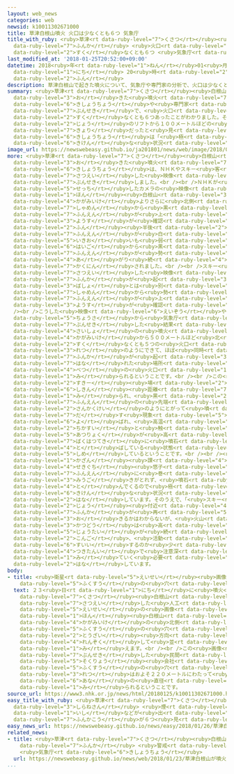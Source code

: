 ```yaml
---
layout: web_news
categories: web
newsid: k10011302671000
title: 草津白根山噴火 火口は少なくとも６つ 気象庁
title_with_ruby: <ruby>草津<rt data-ruby-level="7">くさつ</rt></ruby><ruby>白根山<rt data-ruby-level="3">しらねさん</rt></ruby><ruby>噴火<rt
  data-ruby-level="7">ふんか</rt></ruby> <ruby>火口<rt data-ruby-level="1">かこう</rt></ruby>は<ruby>少<rt
  data-ruby-level="2">すく</rt></ruby>なくとも６つ <ruby>気象庁<rt data-ruby-level="6">きしょうちょう</rt></ruby>
last_modified_at: '2018-01-25T20:52:00+09:00'
datetime: 2018<ruby>年<rt data-ruby-level="1">ねん</rt></ruby>01<ruby>月<rt data-ruby-level="1">がつ</rt></ruby>25<ruby>日<rt
  data-ruby-level="1">にち</rt></ruby> 20<ruby>時<rt data-ruby-level="2">じ</rt></ruby>52<ruby>分<rt
  data-ruby-level="2">ふん</rt></ruby>
description: 草津白根山で起きた噴火について、気象庁や専門家の分析で、火口は少なくとも６つあったことがわかりました。そのうち１つはスキー場のリフトから１００メートルほどの至近距離だったと見られ、気象庁は「極めて危険な状況だった」としています。
summary: <ruby>草津<rt data-ruby-level="7">くさつ</rt></ruby><ruby>白根山<rt data-ruby-level="3">しらねさん</rt></ruby>で<ruby>起<rt
  data-ruby-level="3">お</rt></ruby>きた<ruby>噴火<rt data-ruby-level="7">ふんか</rt></ruby>について、<ruby>気象庁<rt
  data-ruby-level="6">きしょうちょう</rt></ruby>や<ruby>専門家<rt data-ruby-level="6">せんもんか</rt></ruby>の<ruby>分析<rt
  data-ruby-level="7">ぶんせき</rt></ruby>で、<ruby>火口<rt data-ruby-level="1">かこう</rt></ruby>は<ruby>少<rt
  data-ruby-level="2">すく</rt></ruby>なくとも６つあったことがわかりました。そのうち１つは<ruby>スキー<rt data-ruby-level="2">すきー</rt></ruby><ruby>場<rt
  data-ruby-level="2">じょう</rt></ruby>のリフトから１００メートルほどの<ruby>至近<rt data-ruby-level="6">しきん</rt></ruby><ruby>距離<rt
  data-ruby-level="7">きょり</rt></ruby>だったと<ruby>見<rt data-ruby-level="1">み</rt></ruby>られ、<ruby>気象庁<rt
  data-ruby-level="6">きしょうちょう</rt></ruby>は「<ruby>極<rt data-ruby-level="7">きわ</rt></ruby>めて<ruby>危険<rt
  data-ruby-level="6">きけん</rt></ruby>な<ruby>状況<rt data-ruby-level="7">じょうきょう</rt></ruby>だった」としています。
image_url: https://newswebeasy.github.io/ja201801/news/web/image/2018/01/25/K10011302671_1801251924_1801251932_01_02.jpg
more: <ruby>草津<rt data-ruby-level="7">くさつ</rt></ruby><ruby>白根山<rt data-ruby-level="3">しらねさん</rt></ruby>で<ruby>起<rt
  data-ruby-level="3">お</rt></ruby>きた<ruby>噴火<rt data-ruby-level="7">ふんか</rt></ruby>について、<ruby>気象庁<rt
  data-ruby-level="6">きしょうちょう</rt></ruby>は、ＮＨＫやスキー<ruby>客<rt data-ruby-level="3">きゃく</rt></ruby>が<ruby>撮影<rt
  data-ruby-level="7">さつえい</rt></ruby>した<ruby>映像<rt data-ruby-level="6">えいぞう</rt></ruby>を<ruby>分析<rt
  data-ruby-level="7">ぶんせき</rt></ruby>しました。<br /><br />ＮＨＫが<ruby>草津町<rt data-ruby-level="7">くさつまち</rt></ruby>に<ruby>設置<rt
  data-ruby-level="5">せっち</rt></ruby>したカメラの<ruby>映像<rt data-ruby-level="6">えいぞう</rt></ruby>では、<ruby>本<rt
  data-ruby-level="1">ほん</rt></ruby><ruby>白根山<rt data-ruby-level="3">しらねさん</rt></ruby>の<ruby>鏡池<rt
  data-ruby-level="4">かがみいけ</rt></ruby>よりさらに<ruby>北側<rt data-ruby-level="4">きたがわ</rt></ruby>の<ruby>斜面<rt
  data-ruby-level="7">しゃめん</rt></ruby>から<ruby>黒<rt data-ruby-level="2">くろ</rt></ruby>っぽい<ruby>噴煙<rt
  data-ruby-level="7">ふんえん</rt></ruby>が<ruby>上<rt data-ruby-level="1">あ</rt></ruby>がる<ruby>様子<rt
  data-ruby-level="3">ようす</rt></ruby>が<ruby>確認<rt data-ruby-level="7">かくにん</rt></ruby>できます。およそ２<ruby>分<rt
  data-ruby-level="2">ふん</rt></ruby><ruby>半後<rt data-ruby-level="2">はんご</rt></ruby>には<ruby>噴煙<rt
  data-ruby-level="7">ふんえん</rt></ruby>が<ruby>白<rt data-ruby-level="1">しろ</rt></ruby>っぽくなり<ruby>勢<rt
  data-ruby-level="5">いきお</rt></ruby>いも<ruby>弱<rt data-ruby-level="2">よわ</rt></ruby>まりますが、その<ruby>背後<rt
  data-ruby-level="6">はいご</rt></ruby>から<ruby>黒<rt data-ruby-level="2">くろ</rt></ruby>っぽい<ruby>噴煙<rt
  data-ruby-level="7">ふんえん</rt></ruby>が<ruby>勢<rt data-ruby-level="5">いきお</rt></ruby>いよく<ruby>上<rt
  data-ruby-level="4">あ</rt></ruby>がり<ruby>続<rt data-ruby-level="4">つづ</rt></ruby>けているのが<ruby>確認<rt
  data-ruby-level="7">かくにん</rt></ruby>されました。<br /><br />スキー<ruby>客<rt data-ruby-level="3">きゃく</rt></ruby>が<ruby>撮影<rt
  data-ruby-level="7">さつえい</rt></ruby>した<ruby>映像<rt data-ruby-level="6">えいぞう</rt></ruby>からも、はじめに<ruby>噴火<rt
  data-ruby-level="7">ふんか</rt></ruby>が<ruby>起<rt data-ruby-level="3">お</rt></ruby>きた<ruby>場所<rt
  data-ruby-level="3">ばしょ</rt></ruby>とは<ruby>別<rt data-ruby-level="4">べつ</rt></ruby>の<ruby>斜面<rt
  data-ruby-level="7">しゃめん</rt></ruby>から<ruby>勢<rt data-ruby-level="5">いきお</rt></ruby>いよく<ruby>噴煙<rt
  data-ruby-level="7">ふんえん</rt></ruby>が<ruby>上<rt data-ruby-level="1">あ</rt></ruby>がっている<ruby>様子<rt
  data-ruby-level="3">ようす</rt></ruby>が<ruby>確認<rt data-ruby-level="7">かくにん</rt></ruby>できます。<br
  /><br />こうした<ruby>映像<rt data-ruby-level="6">えいぞう</rt></ruby>や<ruby>専門家<rt data-ruby-level="6">せんもんか</rt></ruby>の<ruby>調査<rt
  data-ruby-level="5">ちょうさ</rt></ruby>から<ruby>気象庁<rt data-ruby-level="6">きしょうちょう</rt></ruby>が<ruby>分析<rt
  data-ruby-level="7">ぶんせき</rt></ruby>した<ruby>結果<rt data-ruby-level="4">けっか</rt></ruby>、<ruby>最初<rt
  data-ruby-level="4">さいしょ</rt></ruby>の<ruby>噴火<rt data-ruby-level="7">ふんか</rt></ruby>は、<ruby>鏡池<rt
  data-ruby-level="4">かがみいけ</rt></ruby>から５００メートルほど<ruby>北<rt data-ruby-level="2">きた</rt></ruby>に<ruby>少<rt
  data-ruby-level="2">すく</rt></ruby>なくとも５つの<ruby>火口<rt data-ruby-level="1">かこう</rt></ruby>が<ruby>列<rt
  data-ruby-level="3">れつ</rt></ruby>のようにできて、ほぼ<ruby>同時<rt data-ruby-level="2">どうじ</rt></ruby>に<ruby>噴火<rt
  data-ruby-level="7">ふんか</rt></ruby>が<ruby>起<rt data-ruby-level="3">お</rt></ruby>きたあと、やや<ruby>離<rt
  data-ruby-level="7">はな</rt></ruby>れた<ruby>場所<rt data-ruby-level="3">ばしょ</rt></ruby>でもう１つ<ruby>別<rt
  data-ruby-level="4">べつ</rt></ruby>の<ruby>火口<rt data-ruby-level="1">かこう</rt></ruby>ができたと<ruby>見<rt
  data-ruby-level="1">み</rt></ruby>られるということです。<br /><br />この<ruby>火口<rt data-ruby-level="1">かこう</rt></ruby>は<ruby>スキー<rt
  data-ruby-level="2">すきー</rt></ruby><ruby>場<rt data-ruby-level="2">じょう</rt></ruby>のリフトからわずか１００メートルほどの<ruby>至近<rt
  data-ruby-level="6">しきん</rt></ruby><ruby>距離<rt data-ruby-level="7">きょり</rt></ruby>と<ruby>見<rt
  data-ruby-level="1">み</rt></ruby>られ、<ruby>黒<rt data-ruby-level="2">くろ</rt></ruby>い<ruby>噴煙<rt
  data-ruby-level="7">ふんえん</rt></ruby>の<ruby>先端<rt data-ruby-level="7">せんたん</rt></ruby>が<ruby>三角形<rt
  data-ruby-level="2">さんかくけい</rt></ruby>のようにとがって<ruby>噴<rt data-ruby-level="7">ふ</rt></ruby>き<ruby>出<rt
  data-ruby-level="7">だ</rt></ruby>す<ruby>現象<rt data-ruby-level="5">げんしょう</rt></ruby>は「コックステイルジェット」と<ruby>呼<rt
  data-ruby-level="6">よ</rt></ruby>ばれ、<ruby>高温<rt data-ruby-level="3">こうおん</rt></ruby>のガスが<ruby>地下水<rt
  data-ruby-level="2">ちかすい</rt></ruby>と<ruby>触<rt data-ruby-level="7">ふ</rt></ruby>れ、<ruby>圧力<rt
  data-ruby-level="5">あつりょく</rt></ruby>が<ruby>高<rt data-ruby-level="2">たか</rt></ruby>まって<ruby>爆発的<rt
  data-ruby-level="7">ばくはつてき</rt></ruby>に<ruby>噴石<rt data-ruby-level="7">ふんせき</rt></ruby>を<ruby>飛<rt
  data-ruby-level="4">と</rt></ruby>ばしている<ruby>状態<rt data-ruby-level="5">じょうたい</rt></ruby>を<ruby>示<rt
  data-ruby-level="5">しめ</rt></ruby>しているということです。<br /><br /><ruby>気象庁<rt data-ruby-level="6">きしょうちょう</rt></ruby><ruby>火山<rt
  data-ruby-level="1">かざん</rt></ruby><ruby>課<rt data-ruby-level="4">か</rt></ruby>の<ruby>関口<rt
  data-ruby-level="4">せきぐち</rt></ruby><ruby>悠子<rt data-ruby-level="7">ゆうこ</rt></ruby>さんは「もし<ruby>噴煙<rt
  data-ruby-level="7">ふんえん</rt></ruby>に<ruby>巻<rt data-ruby-level="6">ま</rt></ruby>かれると<ruby>身動<rt
  data-ruby-level="3">みうご</rt></ruby>きがとれず、<ruby>噴石<rt data-ruby-level="7">ふんせき</rt></ruby>も<ruby>飛<rt
  data-ruby-level="4">と</rt></ruby>んでくるので<ruby>極<rt data-ruby-level="7">きわ</rt></ruby>めて<ruby>危険<rt
  data-ruby-level="6">きけん</rt></ruby>な<ruby>状況<rt data-ruby-level="7">じょうきょう</rt></ruby>だった」と<ruby>話<rt
  data-ruby-level="2">はな</rt></ruby>しています。そのうえで、「<ruby>スキー<rt data-ruby-level="2">すきー</rt></ruby><ruby>場<rt
  data-ruby-level="2">じょう</rt></ruby><ruby>付近<rt data-ruby-level="4">ふきん</rt></ruby>で<ruby>噴火<rt
  data-ruby-level="7">ふんか</rt></ruby>が<ruby>再<rt data-ruby-level="5">ふたた</rt></ruby>び<ruby>起<rt
  data-ruby-level="3">お</rt></ruby>きるかはわからないが、<ruby>火山<rt data-ruby-level="1">かざん</rt></ruby><ruby>活動<rt
  data-ruby-level="3">かつどう</rt></ruby>は<ruby>高<rt data-ruby-level="2">たか</rt></ruby>い<ruby>状態<rt
  data-ruby-level="5">じょうたい</rt></ruby>が<ruby>続<rt data-ruby-level="4">つづ</rt></ruby>いている。<ruby>今後<rt
  data-ruby-level="2">こんご</rt></ruby>、<ruby>活動<rt data-ruby-level="3">かつどう</rt></ruby>がどう<ruby>推移<rt
  data-ruby-level="6">すいい</rt></ruby>するのか<ruby>少<rt data-ruby-level="2">すく</rt></ruby>なくとも<ruby>月単位<rt
  data-ruby-level="4">つきたんい</rt></ruby>で<ruby>注意深<rt data-ruby-level="3">ちゅういぶか</rt></ruby>く<ruby>見<rt
  data-ruby-level="1">み</rt></ruby>ていく<ruby>必要<rt data-ruby-level="4">ひつよう</rt></ruby>がある」と<ruby>話<rt
  data-ruby-level="2">はな</rt></ruby>しています。
body:
- title: <ruby>衛星<rt data-ruby-level="5">えいせい</rt></ruby><ruby>画像<rt data-ruby-level="5">がぞう</rt></ruby>でも<ruby>複数<rt
    data-ruby-level="5">ふくすう</rt></ruby>の<ruby>穴<rt data-ruby-level="6">あな</rt></ruby>
  text: ２３<ruby>日<rt data-ruby-level="1">にち</rt></ruby>に<ruby>噴火<rt data-ruby-level="7">ふんか</rt></ruby>した<ruby>草津<rt
    data-ruby-level="7">くさつ</rt></ruby><ruby>白根山<rt data-ruby-level="3">しらねさん</rt></ruby>を<ruby>撮影<rt
    data-ruby-level="7">さつえい</rt></ruby>した<ruby>人工<rt data-ruby-level="2">じんこう</rt></ruby><ruby>衛星<rt
    data-ruby-level="5">えいせい</rt></ruby>の<ruby>画像<rt data-ruby-level="5">がぞう</rt></ruby>からは、<ruby>本<rt
    data-ruby-level="1">ほん</rt></ruby><ruby>白根山<rt data-ruby-level="3">しらねさん</rt></ruby>の<ruby>鏡池<rt
    data-ruby-level="4">かがみいけ</rt></ruby>の<ruby>北側<rt data-ruby-level="4">きたがわ</rt></ruby>に<ruby>複数<rt
    data-ruby-level="5">ふくすう</rt></ruby>の<ruby>穴<rt data-ruby-level="6">あな</rt></ruby>が<ruby>東西<rt
    data-ruby-level="2">とうざい</rt></ruby><ruby>方向<rt data-ruby-level="3">ほうこう</rt></ruby>に<ruby>連続<rt
    data-ruby-level="4">れんぞく</rt></ruby>して<ruby>並<rt data-ruby-level="6">なら</rt></ruby>んでいるのが<ruby>見<rt
    data-ruby-level="1">み</rt></ruby>えます。<br /><br />この<ruby>画像<rt data-ruby-level="5">がぞう</rt></ruby>を<ruby>分析<rt
    data-ruby-level="7">ぶんせき</rt></ruby>した<ruby>民間<rt data-ruby-level="4">みんかん</rt></ruby>の<ruby>測量<rt
    data-ruby-level="5">そくりょう</rt></ruby><ruby>会社<rt data-ruby-level="2">がいしゃ</rt></ruby>によりますと、<ruby>複数<rt
    data-ruby-level="5">ふくすう</rt></ruby>の<ruby>穴<rt data-ruby-level="6">あな</rt></ruby>の<ruby>列<rt
    data-ruby-level="3">れつ</rt></ruby>はおよそ２２０メートルにわたって<ruby>続<rt data-ruby-level="4">つづ</rt></ruby>き、１つの<ruby>穴<rt
    data-ruby-level="6">あな</rt></ruby>の<ruby>直径<rt data-ruby-level="4">ちょっけい</rt></ruby>は１５メートルから１０メートルほどと<ruby>見<rt
    data-ruby-level="1">み</rt></ruby>られるということです。
source_url: https://www3.nhk.or.jp/news/html/20180125/k10011302671000.html
easy_title_with_ruby: <ruby>草津<rt data-ruby-level="7">くさつ</rt></ruby><ruby>白根山<rt
  data-ruby-level="3">しらねさん</rt></ruby> <ruby>煙<rt data-ruby-level="7">けむり</rt></ruby>や<ruby>石<rt
  data-ruby-level="1">いし</rt></ruby>などが<ruby>出<rt data-ruby-level="1">で</rt></ruby>た<ruby>噴火口<rt
  data-ruby-level="7">ふんかこう</rt></ruby>が６つ<ruby>見<rt data-ruby-level="1">み</rt></ruby>つかる
easy_news_url: https://newswebeasy.github.io/news/easy/2018/01/26/草津白根山-煙や石などが出た噴火口が6つ見つかる
related_news:
- title: <ruby>草津<rt data-ruby-level="7">くさつ</rt></ruby><ruby>白根山<rt data-ruby-level="3">しらねさん</rt></ruby>が<ruby>噴火<rt
    data-ruby-level="7">ふんか</rt></ruby> <ruby>警戒<rt data-ruby-level="7">けいかい</rt></ruby>レベル３に
    <ruby>気象庁<rt data-ruby-level="6">きしょうちょう</rt></ruby>
  url: https://newswebeasy.github.io/news/web/2018/01/23/草津白根山が噴火-警戒レベル3に-気象庁
...
```

